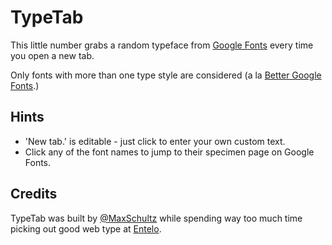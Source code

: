  <h1>TypeTab</h1>
  <p>
    This little number grabs a random typeface from <a target="_blank" href="http://www.google.com/fonts">Google Fonts</a> every time you open a new tab.
    <p>
      Only fonts with more than one type style are considered (a la <a target="_blank" href="https://github.com/mattwiebe/Better-Google-Fonts">Better Google Fonts</a>.)
    </p>
    <h2>
    Hints</h2>
    <ul class="hints">
      <li>'New tab.' is editable - just click to enter your own custom text.</li>
      <li>Click any of the font names to jump to their specimen page on Google Fonts.</li>
    </ul>
    <h2>
    Credits</h2>
     TypeTab was built by <a target="_blank" href="https://twitter.com/MaxSchultz">@MaxSchultz</a> while spending way too much time picking out good web type at <a target="_blank" href="http://entelo.com"> Entelo</a>.
  </p>